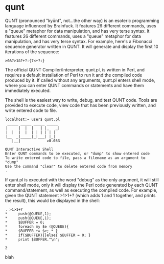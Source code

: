 # qunt

QUNT (pronounced "kyūnt", not...the other way) is an esoteric programming language influenced by Brainfuck.  It features 26 different commands, uses a "queue" metaphor for data manipulation, and has very terse syntax.  It features 26 different commands, uses a "queue" metaphor for data manipulation, and has very terse syntax.  For example, here's a Fibonacci sequence generator written in QUNT.  It will generate and display the first 10 iterations of the sequence:

    >0&?>1&?+?:{7<+?:}

The official QUNT Compiler/Interpreter, qunt.pl, is written in Perl, and requires a default installation of Perl to run it and the compiled code produced by it. If called without any arguments, qunt.pl enters shell mode, where you can enter QUNT commands or statements and have them immediately executed.

The shell is the easiest way to write, debug, and test QUNT code. Tools are provided to execute code, view code that has been previously written, and write entered code to file.

	localhost:~ user$ qunt.pl
	 _____ _____ _____ _____
	|     |  |  |   | |_   _|
	|  |  |  |  | | | | | |  
	|__  _|_____|_|___| |_|
	   |__|            v0.053

	QUNT Interactive Shell
	Enter QUNT commands to be executed, or "dump" to show entered code
	To write entered code to file, pass a filename as an argument to "dump"
	Use the command "clear" to delete entered code from memory
	.

If qunt.pl is executed with the word "debug" as the only argument, it will still enter shell mode, only it will display the Perl code generated by each QUNT command/statement, as well as executing the compiled code.  For example, given the QUNT statement >1>1+? (which adds 1 and 1 together, and prints the result), this would be displayed in the shell:

	. >1>1+?
	*     push(@QUEUE,1);
	*     push(@QUEUE,1);
	*     $BUFFER = 0;
	*     foreach my $e (@QUEUE){
	*     $BUFFER += $e; * }
	*     if($BUFFER){}else{ $BUFFER = 0; }
	*     print $BUFFER."\n";
	 
	2

blah